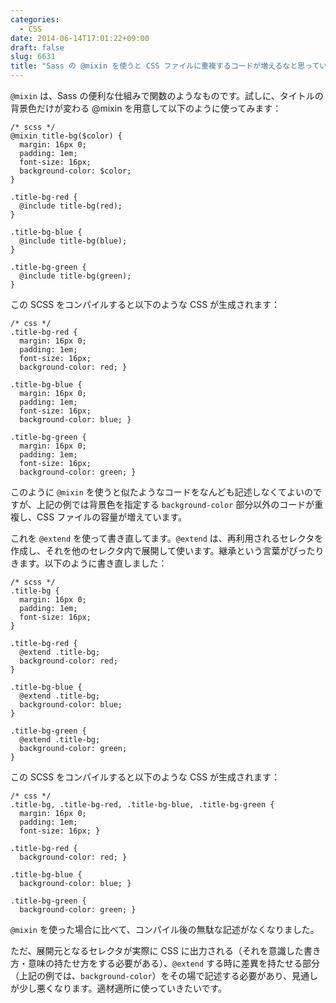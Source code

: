 ```yaml
---
categories:
  - CSS
date: 2014-06-14T17:01:22+09:00
draft: false
slug: 6631
title: "Sass の @mixin を使うと CSS ファイルに重複するコードが増えるなと思っていたけれど @extend を使うと解決した"
---
```


`@mixin` は、Sass の便利な仕組みで関数のようなものです。試しに、タイトルの背景色だけが変わる @mixin を用意して以下のように使ってみます：

```
/* scss */
@mixin title-bg($color) {
  margin: 16px 0;
  padding: 1em;
  font-size: 16px;
  background-color: $color;
}

.title-bg-red {
  @include title-bg(red);
}

.title-bg-blue {
  @include title-bg(blue);
}

.title-bg-green {
  @include title-bg(green);
}
```

この SCSS をコンパイルすると以下のような CSS が生成されます：

```
/* css */
.title-bg-red {
  margin: 16px 0;
  padding: 1em;
  font-size: 16px;
  background-color: red; }

.title-bg-blue {
  margin: 16px 0;
  padding: 1em;
  font-size: 16px;
  background-color: blue; }

.title-bg-green {
  margin: 16px 0;
  padding: 1em;
  font-size: 16px;
  background-color: green; }
```

このように `@mixin` を使うと似たようなコードをなんども記述しなくてよいのですが、上記の例では背景色を指定する `background-color` 部分以外のコードが重複し、CSS ファイルの容量が増えています。

これを `@extend` を使って書き直してます。`@extend` は、再利用されるセレクタを作成し、それを他のセレクタ内で展開して使います。継承という言葉がぴったりきます。以下のように書き直しました：

```
/* scss */
.title-bg {
  margin: 16px 0;
  padding: 1em;
  font-size: 16px;
}

.title-bg-red {
  @extend .title-bg;
  background-color: red;
}

.title-bg-blue {
  @extend .title-bg;
  background-color: blue;
}

.title-bg-green {
  @extend .title-bg;
  background-color: green;
}
```

この SCSS をコンパイルすると以下のような CSS が生成されます：

```
/* css */
.title-bg, .title-bg-red, .title-bg-blue, .title-bg-green {
  margin: 16px 0;
  padding: 1em;
  font-size: 16px; }

.title-bg-red {
  background-color: red; }

.title-bg-blue {
  background-color: blue; }

.title-bg-green {
  background-color: green; }
```

`@mixin` を使った場合に比べて、コンパイル後の無駄な記述がなくなりました。

ただ、展開元となるセレクタが実際に CSS に出力される（それを意識した書き方・意味の持たせ方をする必要がある）、`@extend` する時に差異を持たせる部分（上記の例では、`background-color`）をその場で記述する必要があり、見通しが少し悪くなります。適材適所に使っていきたいです。
